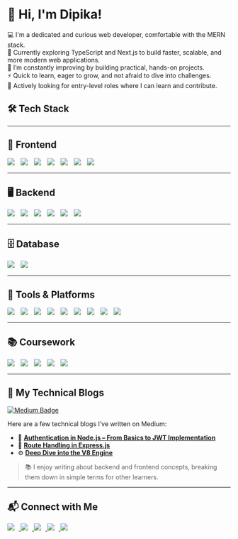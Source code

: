 # 👋 Hi, I'm Dipika!

💻 I'm a dedicated and curious web developer, comfortable with the MERN stack. <br>
📘 Currently exploring TypeScript and Next.js to build faster, scalable, and more modern web applications. <br>
🚀 I’m constantly improving by building practical, hands-on projects. <br>
⚡ Quick to learn, eager to grow, and not afraid to dive into challenges. <br>
🎯 Actively looking for entry-level roles where I can learn and contribute.



## 🛠️ Tech Stack

---

## 🧩 Frontend

<p align="left">
  <img src="https://img.shields.io/badge/HTML5-E34F26?style=for-the-badge&logo=html5&logoColor=white" style="margin-right:10px;" />
  <img src="https://img.shields.io/badge/CSS3-1572B6?style=for-the-badge&logo=css3&logoColor=white" style="margin-right:10px;" />
  <img src="https://img.shields.io/badge/JavaScript-F7DF1E?style=for-the-badge&logo=javascript&logoColor=black" style="margin-right:10px;" />
  <img src="https://img.shields.io/badge/ES6-000000?style=for-the-badge&logo=javascript&logoColor=white" style="margin-right:10px;" />
  <img src="https://img.shields.io/badge/React-61DAFB?style=for-the-badge&logo=react&logoColor=black" style="margin-right:10px;" />
  <img src="https://img.shields.io/badge/Redux-764ABC?style=for-the-badge&logo=redux&logoColor=white" style="margin-right:10px;" />
  <img src="https://img.shields.io/badge/TailwindCSS-06B6D4?style=for-the-badge&logo=tailwindcss&logoColor=white" style="margin-right:10px;" />
</p>

---

## 🖥️ Backend

<p align="left">
  <img src="https://img.shields.io/badge/Node.js-339933?style=for-the-badge&logo=nodedotjs&logoColor=white" style="margin-right:10px;" />
  <img src="https://img.shields.io/badge/Express.js-000000?style=for-the-badge&logo=express&logoColor=white" style="margin-right:10px;" />
  <img src="https://img.shields.io/badge/JWT-000000?style=for-the-badge&logo=jsonwebtokens&logoColor=white" style="margin-right:10px;" />
  <img src="https://img.shields.io/badge/REST%20API-FF6C37?style=for-the-badge&logo=fastapi&logoColor=white" style="margin-right:10px;" />
  <img src="https://img.shields.io/badge/Bcrypt.js-121011?style=for-the-badge&logoColor=white" style="margin-right:10px;" />
  <img src="https://img.shields.io/badge/MVC%20Architecture-007ACC?style=for-the-badge&logo=visualstudiocode&logoColor=white" style="margin-right:10px;" />
</p>

---

## 🗄️ Database

<p align="left">
  <img src="https://img.shields.io/badge/MySQL-4479A1?style=for-the-badge&logo=mysql&logoColor=white" style="margin-right:10px;" />
  <img src="https://img.shields.io/badge/MongoDB-47A248?style=for-the-badge&logo=mongodb&logoColor=white" style="margin-right:10px;" />
</p>

---

## 🧰 Tools & Platforms

<p align="left">
  <img src="https://img.shields.io/badge/Git-F05032?style=for-the-badge&logo=git&logoColor=white" style="margin-right:10px;" />
  <img src="https://img.shields.io/badge/GitHub-181717?style=for-the-badge&logo=github&logoColor=white" style="margin-right:10px;" />
  <img src="https://img.shields.io/badge/VS%20Code-007ACC?style=for-the-badge&logo=visualstudiocode&logoColor=white" style="margin-right:10px;" />
  <img src="https://img.shields.io/badge/Postman-FF6C37?style=for-the-badge&logo=postman&logoColor=white" style="margin-right:10px;" />
  <img src="https://img.shields.io/badge/MongoDB%20Compass-47A248?style=for-the-badge&logo=mongodb&logoColor=white" style="margin-right:10px;" />
  <img src="https://img.shields.io/badge/NPM-CB3837?style=for-the-badge&logo=npm&logoColor=white" style="margin-right:10px;" />
  <img src="https://img.shields.io/badge/Chrome%20DevTools-4285F4?style=for-the-badge&logo=googlechrome&logoColor=white" style="margin-right:10px;" />
  <img src="https://img.shields.io/badge/Netlify-00C7B7?style=for-the-badge&logo=netlify&logoColor=white" style="margin-right:10px;" />
  <img src="https://img.shields.io/badge/Render-46E3B7?style=for-the-badge&logo=render&logoColor=black" style="margin-right:10px;" />
</p>

---

## 📚 Coursework

<p align="left">
  <img src="https://img.shields.io/badge/Data%20Structures-2962FF?style=for-the-badge&logo=codeforces&logoColor=white" style="margin-right:10px;" />
  <img src="https://img.shields.io/badge/OOPS%20Concepts-8E44AD?style=for-the-badge&logo=abstract&logoColor=white" style="margin-right:10px;" />
  <img src="https://img.shields.io/badge/DBMS-00618A?style=for-the-badge&logo=mysql&logoColor=white" style="margin-right:10px;" />
  <img src="https://img.shields.io/badge/Operating%20Systems-5E35B1?style=for-the-badge&logo=linux&logoColor=white" style="margin-right:10px;" />
  <img src="https://img.shields.io/badge/Computer%20Networks-00ACC1?style=for-the-badge&logo=protocolsio&logoColor=white" style="margin-right:10px;" />
</p>

---

## 📝 My Technical Blogs

<p align="left">
  <a href="https://medium.com/@dipikagandash411" target="_blank">
    <img src="https://img.shields.io/badge/Medium-12100E?style=for-the-badge&logo=medium&logoColor=white" alt="Medium Badge" style="margin-right:10px;" />
  </a>
</p>

Here are a few technical blogs I’ve written on Medium:

- 🔐 [**Authentication in Node.js – From Basics to JWT Implementation**](https://medium.com/@dipikagandash411/authentication-in-node-js-from-basics-to-jwt-implementation-40b914ec4d1c)  
- 🚏 [**Route Handling in Express.js**](https://medium.com/@dipikagandash411/route-handling-in-express-js-4a26af827196)  
- ⚙️ [**Deep Dive into the V8 Engine**](https://medium.com/@dipikagandash411/deep-dive-into-v8-engine-fb4c2a47e120)

> 📚 I enjoy writing about backend and frontend concepts, breaking them down in simple terms for other learners.

---

## 📬 Connect with Me

<p align="left">
  <a href="https://www.linkedin.com/in/dipika-411-910318251/" target="_blank">
    <img src="https://img.shields.io/badge/LinkedIn-0A66C2?style=for-the-badge&logo=linkedin&logoColor=white" style="margin-right:10px;" />
  </a>
  <a href="mailto:dipikagandash411@gmail.com" target="_blank">
    <img src="https://img.shields.io/badge/Gmail-D14836?style=for-the-badge&logo=gmail&logoColor=white" style="margin-right:10px;" />
  </a>
  <a href="https://medium.com/@dipikagandash411" target="_blank">
    <img src="https://img.shields.io/badge/Medium-12100E?style=for-the-badge&logo=medium&logoColor=white" style="margin-right:10px;" />
  </a>
  <a href="https://leetcode.com/u/Dipika_gandash/" target="_blank">
    <img src="https://img.shields.io/badge/LeetCode-FFA116?style=for-the-badge&logo=leetcode&logoColor=black" style="margin-right:10px;" />
  </a>
  <a href="https://github.com/Dipika" target="_blank">
    <img src="https://img.shields.io/badge/GitHub-181717?style=for-the-badge&logo=github&logoColor=white" style="margin-right:10px;" />
  </a>
</p>
